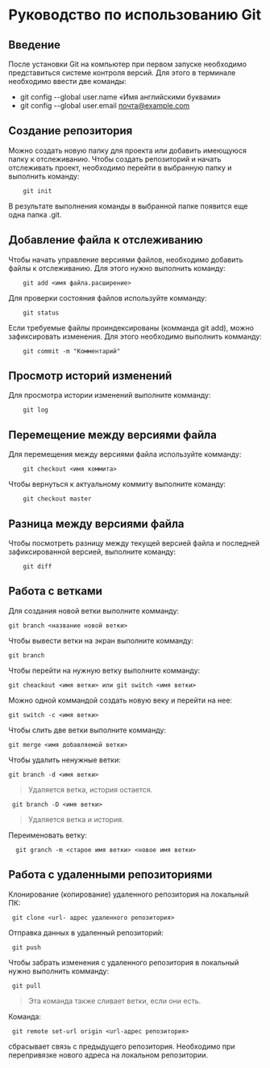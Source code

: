 # Руководство по использованию Git

## Введение

После установки Git на компьютер при первом запуске необходимо представиться системе контроля версий. Для этого в терминале необходимо ввести две команды:

* git config --global user.name «Имя английскими буквами»
* git config --global user.email почта@example.com

## Создание репозитория

Можно создать новую папку для проекта или добавить имеющуюся папку к отслеживанию. Чтобы создать репозиторий и начать отслеживать проект, необходимо перейти в выбранную папку и выполнить команду: 

        git init

В результате выполнения команды в выбранной папке появится еще одна папка .git.

## Добавление файла к отслеживанию

Чтобы начать управление версиями файлов, необходимо добавить файлы к отслеживанию. Для этого нужно выполнить команду:

        git add <имя файла.расширение>

Для проверки состояния файлов используйте комманду:

        git status

Если требуемые файлы проиндексированы (комманда git add), можно зафиксировать изменения. Для этого необходимо выполнить комманду:

        git commit -m "Комментарий"


## Просмотр историй изменений

Для просмотра истории изменений выполните комманду:

        git log


## Перемещение между версиями файла

Для перемещения между версиями файла используйте комманду:

        git checkout <имя коммита>
Чтобы вернуться к актуальному коммиту выполните команду:

        git checkout master

## Разница между версиями файла

Чтобы посмотреть разницу между текущей версией файла и последней зафиксированной версией, выполните команду:

        git diff

## Работа с ветками

Для создания новой ветки выполните комманду:

```
git branch <название новой ветки>
```

Чтобы вывести ветки на экран выполните комманду:

```
git branch
```
Чтобы перейти на нужную ветку выполните комманду:

```
git cheackout <имя ветки> или git switch <имя ветки>
 ```
Можно одной коммандой создать новую веку и перейти на нее:

```
git switch -c <имя ветки>
```
Чтобы слить две ветки выполните комманду:

```
git merge <имя добавляемой ветки>
```
Чтобы удалить ненужные ветки:
```
git branch -d <имя ветки>
```
> Удаляется ветка, история остается.

     git branch -D <имя ветки>

> Удаляется ветка и история.

Переименовать ветку:

      git granch -m <старое имя ветки> <новое имя ветки>


## Работа с удаленными репозиториями

Клонирование (копирование) удаленного репозитория на локальный ПК:

     git clone <url- адрес удаленного репозитория>

Отправка данных в удаленный репозиторий:

     git push

Чтобы забрать изменения с удаленного репозитория в локальный нужно выполнить комманду:

     git pull
> Эта команда также сливает ветки, если они есть.

Команда:

     git remote set-url origin <url-адрес репозитория> 
     
сбрасывает связь с предыдущего репозитория. Необходимо при перепривязке нового адреса на локальном репозитории.